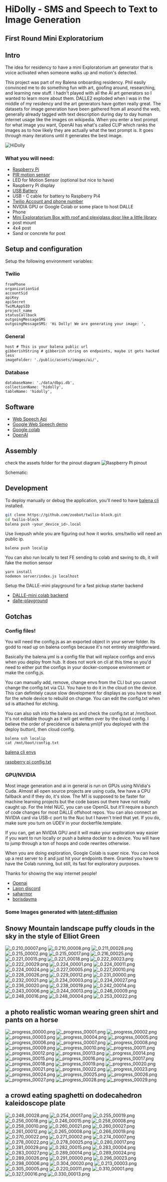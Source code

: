 # HiDolly - SMS and Speech to Text to Image Generation

## First Round Mini Exploratorium

## Intro

The idea for residency to have a mini Exploratorium art generator that is voice activated when someone walks up and motion's detected.

This project was part of my Balena onboarding residency. Phil easily convinced me to do something fun with art, goofing around, researching, and learning new stuff. I hadn't played with all the AI art generators so I wanted to learn more about them. DALLE2 exploded when I was in the middle of my residency and the art generators have gotten really great.
The datasets for image generation have been gathered from all around the web, generally already tagged with text description during day to day human internet usage like the images on wikipedia. When you enter a text prompt for what image you want, OpenAI has what's called CLIP which ranks the images as to how likely they are actually what the text prompt is. It goes through many iterations until it generates the best image.

![HiDolly](logo.png)

### What you will need:
- [Raspberry Pi](https://www.aliexpress.com/item/4000130040254.html?key=a7e37b5f6ff1de9cb410158b1013e54a&prodOvrd=RAC&opt=false&aff_fcid=4d2d920f11ef4078804fb898b3aa854b-1638805157605-08626-_9xk30H&tt=CPS_NORMAL&aff_fsk=_9xk30H&aff_platform=shareComponent-detail&sk=_9xk30H&aff_trace_key=4d2d920f11ef4078804fb898b3aa854b-1638805157605-08626-_9xk30H&terminal_id=5408ef9d287140f483e79c70c12dadf0)
- [PIR motion sensor](https://learn.adafruit.com/pir-passive-infrared-proximity-motion-sensor/)
- LED for Motion Sensor (optional but nice to have)
- Raspberry Pi display
- [USB Battery](https://www.amazon.com/gp/product/B0744HYN4M/ref=ppx_yo_dt_b_search_asin_title?ie=UTF8&th=1)
- USB - C cable for battery to Raspberry Pi4
- [Twilio Account and phone number](https://www.twilio.com/try-twilio)
- NVIDIA GPU or Google Colab or some place to host DALLE
- Phone
- [Mini Exploratorium Box with roof and plexiglass door like a little library](https://www.etsy.com/listing/801828498/little-free-library-unfinished-mini?ga_order=most_relevant&ga_search_type=all&ga_view_type=gallery&ga_search_query=mini+library&ref=sr_gallery-1-3&frs=1&bes=1&sts=1&organic_search_click=1)
- post mount
- 4x4 post
- Sand or concrete for post

## Setup and configuration

Setup the following environment variables:

### Twilio
```
fromPhone
organizationSid
accountSid
apiKey
apiSecret
TwiMLAppSID
project_name
statusCallback
outgoingMessageSMS
outgoingMessageSMS: 'Hi Dolly! We are generating your image: ',
```

### General
```
host # This is your balena public url
gibberishString # gibberish string on endpoints, maybe it gets hacked less
imageFolder: './public/assets/images/ai/',
```

### Database
``` 
databaseName: './data/dbpi.db',
collectionName: 'hidolly',
tableName: 'hidolly',
```


## Software

- [Web Speech Api](https://wicg.github.io/speech-api/)
- [Google Web Speech demo](https://www.google.com/chrome/demos/speech.html)
- [Google colab](https://colab.research.google.com/notebooks/welcome.ipynb)
- [OpenAI](https://openai.com/blog/dall-e/)

## Assembly

check the assets folder for the pinout diagram
![Raspberry Pi pinout](https://pinout.xyz/pinout/raspberrypi_3b_pinout.svg)

Schematic:


## Development

To deploy manually or debug the application, you'll need to have [balena cli](https://www.balena.io/docs/reference/balena-cli/) installed.

```bash
git clone https://github.com/zoobot/twilio-block.git
cd twilio-block
balena push <your_device_id>.local
```

Use livepush while you are figuring out how it works. sms/twilio will need an public ip.

```
balena push localip
```

You can also run locally to test FE sending to colab and saving to db, it will fake the motion sensor
``` 
yarn install
nodemon server/index.js localhost
```

Setup the DALLE-mini playground for a fast pickup starter backend

- [DALLE-mini colab backend](https://colab.research.google.com/drive/1JXL17AycxEkLHQz0vUzfScidVURfeyhD)
- [dalle-playground](https://github.com/zoobot/dalle-playground)



## Gotchas

### Config files! 

You will need the config.js as an exported object in your server folder. Its godd to read up on balena configs because it's not entirely straightforward.

Basically the balena.yml is a config file that will replace configs and envs when you deploy from hub. It does not work on cli at this time so you'd need to either put the configs in your docker-compose environment or make the config.js.

You can manually add, remove, change envs from the CLI but you cannot change the config.txt via CLI. You have to do it in the cloud on the device. This can definitely cause slow development for displays as you have to wait for the whole device to rebuild on change. You can edit the config.txt when sd is attached for etching.

You can also ssh into the balena os and check the config.txt at /mnt/boot. It's not editable though as it will get written over by the cloud config. I believe the order of precidence is balena.yml(if you deployed with the deploy button), then cloud config.

```
balena ssh localip
cat /mnt/boot/config.txt
```

[balena cli envs](https://www.balena.io/docs/reference/balena-cli/#envs)

[raspberry pi config.txt](https://www.raspberrypi.com/documentation/computers/config_txt.html)


### GPU/NVIDIA

Most image generation and ai in general is run on GPUs using NVidia's Cuda. Almost all open source projects are using cuda, few have a CPU fallback and if they do, it's slow. The M1 is supposed to be faster for machine learning projects but the code bases out there have not really caught up. For the Intel NUC, you can use OpenGL but it'll require a bunch of code changes for most DALLE offshoot repos. You can also connect an NVIDIA card via USB-c port to the Nuc but I haven't tried that yet. If you do, make sure you turn on UDEV in your dockerfile.template.

If you can, get an NVIDIA GPU and it will make your exploration way easier if you want to run locally or push a balena docker to a device. You will have to jump through a ton of hoops and code rewrites otherwise.

When you are doing exploration, Google Colab is super nice. You can hook up a rest server to it and just hit your endpoints there. Granted you have to have the Colab running, but still, its fast for exploratory purposes.


Thanks for showing the way internet people!

- [Openai](https://openai.com/)
- [Laion discord](https://discord.com/invite/UxX8dv5KMh)
- [saharmor](https://github.com/saharmor/dalle-playground) 
- [borisdayma](https://github.com/borisdayma/dalle-mini)


### Some Images generated with [latent-diffusion](https://github.com/CompVis/latent-diffusion)

## Snowy Mountain landscape puffy clouds in the sky in the style of Elliot Green

![_0.210_00007.png](public/assets/images/ai/_0.210_00007.png)
![_0.210_00008.png](public/assets/images/ai/_0.210_00008.png)
![_0.211_00028.png](public/assets/images/ai/_0.211_00028.png)
![_0.215_00002.png](public/assets/images/ai/_0.215_00002.png)
![_0.215_00017.png](public/assets/images/ai/_0.215_00017.png)
![_0.216_00025.png](public/assets/images/ai/_0.216_00025.png)
![_0.221_00015.png](public/assets/images/ai/_0.221_00015.png)
![_0.221_00018.png](public/assets/images/ai/_0.221_00018.png)
![_0.222_00023.png](public/assets/images/ai/_0.222_00023.png)
![_0.222_00029.png](public/assets/images/ai/_0.222_00029.png)
![_0.224_00001.png](public/assets/images/ai/_0.224_00001.png)
![_0.224_00011.png](public/assets/images/ai/_0.224_00011.png)
![_0.224_00024.png](public/assets/images/ai/_0.224_00024.png)
![_0.227_00005.png](public/assets/images/ai/_0.227_00005.png)
![_0.227_00010.png](public/assets/images/ai/_0.227_00010.png)
![_0.228_00026.png](public/assets/images/ai/_0.228_00026.png)
![_0.229_00012.png](public/assets/images/ai/_0.229_00012.png)
![_0.231_00000.png](public/assets/images/ai/_0.231_00000.png)
![_0.232_00021.png](public/assets/images/ai/_0.232_00021.png)
![_0.234_00003.png](public/assets/images/ai/_0.234_00003.png)
![_0.234_00027.png](public/assets/images/ai/_0.234_00027.png)
![_0.236_00020.png](public/assets/images/ai/_0.236_00020.png)
![_0.238_00019.png](public/assets/images/ai/_0.238_00019.png)
![_0.242_00014.png](public/assets/images/ai/_0.242_00014.png)
![_0.243_00006.png](public/assets/images/ai/_0.243_00006.png)
![_0.244_00013.png](public/assets/images/ai/_0.244_00013.png)
![_0.246_00009.png](public/assets/images/ai/_0.246_00009.png)
![_0.248_00016.png](public/assets/images/ai/_0.248_00016.png)
![_0.248_00004.png](public/assets/images/ai/_0.248_00004.png)
![_0.253_00022.png](public/assets/images/ai/_0.253_00022.png)


## a photo realistic woman wearing green shirt and pants on a horse

![_progress_00000.png](public/assets/images/ai/_progress_00000.png)
![_progress_00001.png](public/assets/images/ai/_progress_00001.png)
![_progress_00002.png](public/assets/images/ai/_progress_00002.png)
![_progress_00003.png](public/assets/images/ai/_progress_00003.png)
![_progress_00004.png](public/assets/images/ai/_progress_00004.png)
![_progress_00005.png](public/assets/images/ai/_progress_00005.png)
![_progress_00006.png](public/assets/images/ai/_progress_00006.png)
![_progress_00007.png](public/assets/images/ai/_progress_00007.png)
![_progress_00008.png](public/assets/images/ai/_progress_00008.png)
![_progress_00009.png](public/assets/images/ai/_progress_00009.png)
![_progress_00010.png](public/assets/images/ai/_progress_00010.png)
![_progress_00011.png](public/assets/images/ai/_progress_00011.png)
![_progress_00012.png](public/assets/images/ai/_progress_00012.png)
![_progress_00013.png](public/assets/images/ai/_progress_00013.png)
![_progress_00014.png](public/assets/images/ai/_progress_00014.png)
![_progress_00015.png](public/assets/images/ai/_progress_00015.png)
![_progress_00016.png](public/assets/images/ai/_progress_00016.png)
![_progress_00017.png](public/assets/images/ai/_progress_00017.png)
![_progress_00018.png](public/assets/images/ai/_progress_00018.png)
![_progress_00019.png](public/assets/images/ai/_progress_00019.png)
![_progress_00020.png](public/assets/images/ai/_progress_00020.png)
![_progress_00021.png](public/assets/images/ai/_progress_00021.png)
![_progress_00022.png](public/assets/images/ai/_progress_00022.png)
![_progress_00023.png](public/assets/images/ai/_progress_00023.png)
![_progress_00024.png](public/assets/images/ai/_progress_00024.png)
![_progress_00025.png](public/assets/images/ai/_progress_00025.png)
![_progress_00026.png](public/assets/images/ai/_progress_00026.png)
![_progress_00027.png](public/assets/images/ai/_progress_00027.png)
![_progress_00028.png](public/assets/images/ai/_progress_00028.png)
![_progress_00029.png](public/assets/images/ai/_progress_00029.png)
	

## a crowd eating spaghetti on dodecahedron kaleidoscope plate

![_0.248_00028.png](public/assets/images/ai/_0.248_00028.png)
![_0.254_00017.png](public/assets/images/ai/_0.254_00017.png)
![_0.255_00019.png](public/assets/images/ai/_0.255_00019.png)
![_0.256_00018.png](public/assets/images/ai/_0.256_00018.png)
![_0.246_00015.png](public/assets/images/ai/_0.246_00015.png)
![_0.258_00008.png](public/assets/images/ai/_0.258_00008.png)
![_0.258_00010.png](public/assets/images/ai/_0.258_00010.png)
![_0.260_00021.png](public/assets/images/ai/_0.260_00021.png)
![_0.260_00027.png](public/assets/images/ai/_0.260_00027.png)
![_0.261_00012.png](public/assets/images/ai/_0.261_00012.png)
![_0.265_00008.png](public/assets/images/ai/_0.265_00008.png)
![_0.266_00019.png](public/assets/images/ai/_0.266_00019.png)
![_0.270_00022.png](public/assets/images/ai/_0.270_00022.png)
![_0.271_00002.png](public/assets/images/ai/_0.271_00002.png)
![_0.274_00007.png](public/assets/images/ai/_0.274_00007.png)
![_0.278_00022.png](public/assets/images/ai/_0.278_00022.png)
![_0.278_00025.png](public/assets/images/ai/_0.278_00025.png)
![_0.280_00017.png](public/assets/images/ai/_0.280_00017.png)
![_0.281_00029.png](public/assets/images/ai/_0.281_00029.png)
![_0.282_00015.png](public/assets/images/ai/_0.282_00015.png)
![_0.283_00004.png](public/assets/images/ai/_0.283_00004.png)
![_0.283_00027.png](public/assets/images/ai/_0.283_00027.png)
![_0.289_00014.png](public/assets/images/ai/_0.289_00014.png)
![_0.289_00024.png](public/assets/images/ai/_0.289_00024.png)
![_0.289_00026.png](public/assets/images/ai/_0.289_00026.png)
![_0.291_00000.png](public/assets/images/ai/_0.291_00000.png)
![_0.296_00023.png](public/assets/images/ai/_0.296_00023.png)
![_0.298_00006.png](public/assets/images/ai/_0.298_00006.png)
![_0.304_00020.png](public/assets/images/ai/_0.304_00020.png)
![_0.213_00003.png](public/assets/images/ai/_0.213_00003.png)
![_0.305_00005.png](public/assets/images/ai/_0.305_00005.png)
![_0.220_00011.png](public/assets/images/ai/_0.220_00011.png)
![_0.310_00001.png](public/assets/images/ai/_0.310_00001.png)
![_0.327_00016.png](public/assets/images/ai/_0.327_00016.png)
![_0.330_00013.png](public/assets/images/ai/_0.330_00013.png)
